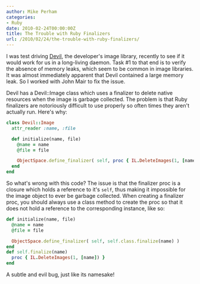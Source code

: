 ```yaml
---
author: Mike Perham
categories:
- Ruby
date: 2010-02-24T00:00:00Z
title: The Trouble with Ruby Finalizers
url: /2010/02/24/the-trouble-with-ruby-finalizers/
---
```


I was test driving [Devil][1], the developer's image library, recently to see if it would work for us in a long-living daemon. Task #1 to that end is to verify the absence of memory leaks, which seem to be common in image libraries. It was almost immediately apparent that Devil contained a large memory leak. So I worked with John Mair to fix the issue.

Devil has a Devil::Image class which uses a finalizer to delete native resources when the image is garbage collected. The problem is that Ruby finalizers are notoriously difficult to use properly so often times they aren't actually run. Here's why:

```ruby
class Devil::Image
  attr_reader :name, :file

  def initialize(name, file)
    @name = name
    @file = file

    ObjectSpace.define_finalizer( self, proc { IL.DeleteImages(1, [name]) } )
  end
end
```

So what's wrong with this code? The issue is that the finalizer proc is a closure which holds a reference to it's `self`, thus making it impossible for the image object to ever be garbage collected. When creating a finalizer proc, you should always use a class method to create the proc so that it does not hold a reference to the corresponding instance, like so:

```ruby
def initialize(name, file)
  @name = name
  @file = file

  ObjectSpace.define_finalizer( self, self.class.finalize(name) )
end
def self.finalize(name)
  proc { IL.DeleteImages(1, [name]) }
end
```

A subtle and evil bug, just like its namesake!

 [1]: http://banisterfiend.wordpress.com/2009/10/14/the-devil-image-library-for-ruby/
